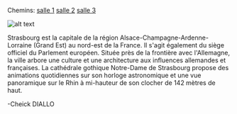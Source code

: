Chemins:
[salle 1](https://github.com/indiaye18/TP2_Lab/blob/main/jeu-heros-Labyrinthe-Tour-Monde/Grenobles.md)
[salle 2](https://github.com/indiaye18/TP2_Lab/blob/main/jeu-heros-Labyrinthe-Tour-Monde/Nantes.md)
[salle 3](https://github.com/indiaye18/TP2_Lab/blob/main/jeu-heros-Labyrinthe-Tour-Monde/Lyon.md)

![alt text](https://petit-train-strasbourg.fr/wp-content/uploads/2020/01/petits-trains-strasbourg-alsace-france-slider-4.jpg)

Strasbourg est la capitale de la région Alsace-Champagne-Ardenne-Lorraine (Grand Est) au nord-est de la France. Il s'agit également du siège officiel du Parlement européen. Située près de la frontière avec l'Allemagne, la ville arbore une culture et une architecture aux influences allemandes et françaises. La cathédrale gothique Notre-Dame de Strasbourg propose des animations quotidiennes sur son horloge astronomique et une vue panoramique sur le Rhin à mi-hauteur de son clocher de 142 mètres de haut.

 -Cheick DIALLO

